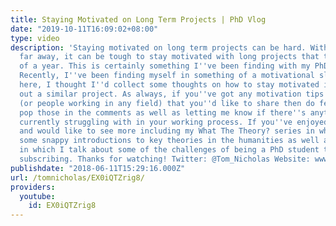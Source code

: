 ```yaml
---
title: Staying Motivated on Long Term Projects | PhD Vlog
date: "2019-10-11T16:09:02+08:00"
type: video
description: 'Staying motivated on long term projects can be hard. With the end goal
  far away, it can be tough to stay motivated with long projects that take upwards
  of a year. This is certainly something I''ve been finding with my PhD thesis writing.
  Recently, I''ve been finding myself in something of a motivational slump and so,
  here, I thought I''d collect some thoughts on how to stay motivated if you''re carrying
  out a similar project. As always, if you''ve got any motivation tips for PhD students
  (or people working in any field) that you''d like to share then do feel free to
  pop those in the comments as well as letting me know if there''s anything you''re
  currently struggling with in your working process. If you''ve enjoyed this video
  and would like to see more including my What The Theory? series in which I provide
  some snappy introductions to key theories in the humanities as well as PhD vlogs
  in which I talk about some of the challenges of being a PhD student then do consider
  subscribing. Thanks for watching! Twitter: @Tom_Nicholas Website: www.tomnicholas.com'
publishdate: "2018-06-11T15:29:16.000Z"
url: /tomnicholas/EX0iQTZrig8/
providers:
  youtube:
    id: EX0iQTZrig8
---
```

